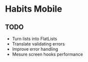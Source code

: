 # Habits Mobile

## TODO

- Turn lists into FlatLists
- Translate validating errors
- Improve error handling
- Mesure screen hooks performance
